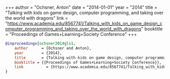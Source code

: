 +++
author = "Ochsner, Anton"
date = "2014-01-01"
year = "2014"
title = "Talking with kids on game design, computer programming, and taking over the world with dragons"
link = "https://www.academia.edu/8567741/Talking_with_kids_on_game_design_computer_programming_and_taking_over_the_world_with_dragons"
booktitle = "Proceedings of Games+Learning+Society Conference"
+++
```bibtex
@inproceedings{ochsner2014gls1,
    author 		= {Ochsner and Anton},
    year     	= {2014},
    title 		= {Talking with kids on game design, computer programming, and taking over the world with dragons},
    booktitle = {{Proceedings of Games+Learning+Society Conference}},
    link 		  = {https://www.academia.edu/8567741/Talking_with_kids_on_game_design_computer_programming_and_taking_over_the_world_with_dragons}
}
```
